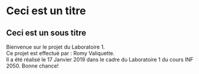 # Ceci est un titre
## Ceci est un sous titre

Bienvenue sur le projet du Laboratoire 1.  
Ce projet est effectué par : Romy Valiquette.  
Il a été réalisé le 17 Janvier 2019 dans le cadre du Laboratoire 1 du cours INF 2050.
Bonne chance!
